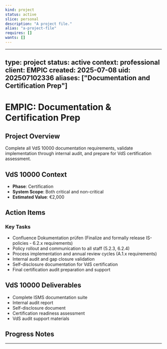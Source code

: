 ```yaml
---
kind: project
status: active
slice: personal
description: "A project file."
alias: "a-project-file"
requires: []
wants: []
---
```

---
type: project
status: active
context: professional
client: EMPIC
created: 2025-07-08
uid: 202507102336
aliases: ["Documentation and Certification Prep"]
---

# EMPIC: Documentation & Certification Prep

## Project Overview
Complete all VdS 10000 documentation requirements, validate implementation through internal audit, and prepare for VdS certification assessment.

## VdS 10000 Context
- **Phase**: Certification
- **System Scope**: Both critical and non-critical
- **Estimated Value**: €2,000

## Action Items  
### Key Tasks
- Confluence Dokumentation prüfen (Finalize and formally release IS-policies - 6.2.x requirements)
- Policy rollout and communication to all staff (5.2.3, 6.2.4)
- Process implementation and annual review cycles (A.1.x requirements)
- Internal audit and gap closure validation
- Self-disclosure documentation for VdS certification
- Final certification audit preparation and support

## VdS 10000 Deliverables
- Complete ISMS documentation suite
- Internal audit report
- Self-disclosure document
- Certification readiness assessment
- VdS audit support materials

## Progress Notes

---
